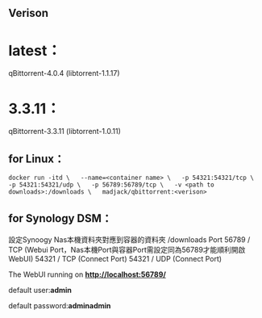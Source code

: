 ## **Verison**
# latest：
qBittorrent-4.0.4 (libtorrent-1.1.17)

# 3.3.11：
qBittorrent-3.3.11 (libtorrent-1.0.11)

## **for Linux：**
`` docker run -itd \  
--name=<container name> \  
-p 54321:54321/tcp \  
-p 54321:54321/udp \  
-p 56789:56789/tcp \  
-v <path to downloads>:/downloads \  
madjack/qbittorrent:<verison> ``

## **for Synology DSM：**
設定Synoogy Nas本機資料夾對應到容器的資料夾 /downloads
Port 56789 / TCP (Webui Port，Nas本機Port與容器Port需設定同為56789才能順利開啟WebUI)
54321 / TCP (Connect Port)
54321 / UDP (Connect Port)

The WebUI running on **<http://localhost:56789/>**

default user:**admin** 

default password:**adminadmin**

